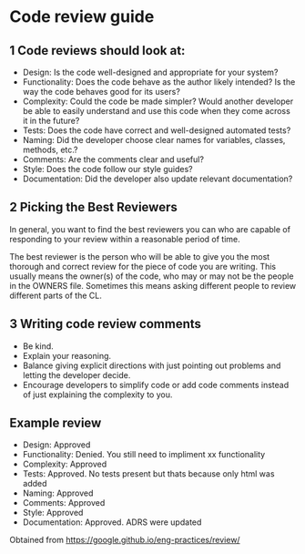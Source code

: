 # Code review guide

## 1 Code reviews should look at:

- Design: Is the code well-designed and appropriate for your system?
- Functionality: Does the code behave as the author likely intended? Is the way the code behaves good for its users?
- Complexity: Could the code be made simpler? Would another developer be able to easily understand and use this code when they come across it in the future?
- Tests: Does the code have correct and well-designed automated tests?
- Naming: Did the developer choose clear names for variables, classes, methods, etc.?
- Comments: Are the comments clear and useful?
- Style: Does the code follow our style guides?
- Documentation: Did the developer also update relevant documentation?

## 2 Picking the Best Reviewers
In general, you want to find the best reviewers you can who are capable of responding to your review within a reasonable period of time.

The best reviewer is the person who will be able to give you the most thorough and correct review for the piece of code you are writing. This usually means the owner(s) of the code, who may or may not be the people in the OWNERS file. Sometimes this means asking different people to review different parts of the CL.

## 3 Writing code review comments
- Be kind.
- Explain your reasoning.
- Balance giving explicit directions with just pointing out problems and letting the developer decide.
- Encourage developers to simplify code or add code comments instead of just explaining the complexity to you.

## Example review
- Design: Approved
- Functionality: Denied. You still need to impliment xx functionality
- Complexity: Approved
- Tests: Approved. No tests present but thats because only html was added
- Naming: Approved
- Comments: Approved
- Style: Approved
- Documentation: Approved. ADRS were updated

Obtained from https://google.github.io/eng-practices/review/